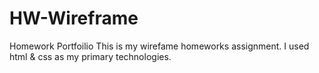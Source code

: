 # HW-Wireframe
Homework Portfoilio
This is my wirefame homeworks assignment.
I used html & css as my primary technologies. 
